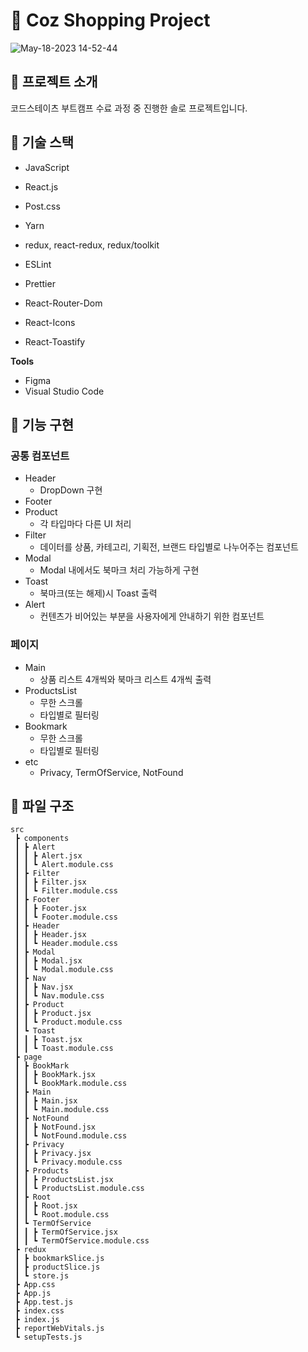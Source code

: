 # 🌊 Coz Shopping Project
![May-18-2023 14-52-44](https://github.com/dreamogu/example-github-action/assets/121333344/c7dae94c-5eae-4224-a9e4-6c4bf8f1f571)


## 🌊 프로젝트 소개
코드스테이츠 부트캠프 수료 과정 중 진행한 솔로 프로젝트입니다.

## 🌊 기술 스택

- JavaScript
- React.js 
- Post.css

- Yarn
- redux, react-redux, redux/toolkit
- ESLint
- Prettier
- React-Router-Dom
- React-Icons
- React-Toastify

**Tools**
- Figma
- Visual Studio Code

## 🌊 기능 구현
### 공통 컴포넌트
- Header
  - DropDown 구현
- Footer
- Product
  - 각 타입마다 다른 UI 처리
- Filter
   - 데이터를 상품, 카테고리, 기획전, 브랜드 타입별로 나누어주는 컴포넌트
- Modal
  - Modal 내에서도 북마크 처리 가능하게 구현
- Toast
  - 북마크(또는 해제)시 Toast 출력
- Alert
  - 컨텐츠가 비어있는 부분을 사용자에게 안내하기 위한 컴포넌트

### 페이지
- Main
  - 상품 리스트 4개씩와 북마크 리스트 4개씩 출력
- ProductsList
  -  무한 스크롤
  -  타입별로 필터링
- Bookmark
  - 무한 스크롤
  - 타입별로 필터링 
- etc
  - Privacy, TermOfService, NotFound


## 🌊 파일 구조

```
src
 ┣ components
 ┃ ┣ Alert
 ┃ ┃ ┣ Alert.jsx
 ┃ ┃ ┗ Alert.module.css
 ┃ ┣ Filter
 ┃ ┃ ┣ Filter.jsx
 ┃ ┃ ┗ Filter.module.css
 ┃ ┣ Footer
 ┃ ┃ ┣ Footer.jsx
 ┃ ┃ ┗ Footer.module.css
 ┃ ┣ Header
 ┃ ┃ ┣ Header.jsx
 ┃ ┃ ┗ Header.module.css
 ┃ ┣ Modal
 ┃ ┃ ┣ Modal.jsx
 ┃ ┃ ┗ Modal.module.css
 ┃ ┣ Nav
 ┃ ┃ ┣ Nav.jsx
 ┃ ┃ ┗ Nav.module.css
 ┃ ┣ Product
 ┃ ┃ ┣ Product.jsx
 ┃ ┃ ┗ Product.module.css
 ┃ ┗ Toast
 ┃ ┃ ┣ Toast.jsx
 ┃ ┃ ┗ Toast.module.css
 ┣ page
 ┃ ┣ BookMark
 ┃ ┃ ┣ BookMark.jsx
 ┃ ┃ ┗ BookMark.module.css
 ┃ ┣ Main
 ┃ ┃ ┣ Main.jsx
 ┃ ┃ ┗ Main.module.css
 ┃ ┣ NotFound
 ┃ ┃ ┣ NotFound.jsx
 ┃ ┃ ┗ NotFound.module.css
 ┃ ┣ Privacy
 ┃ ┃ ┣ Privacy.jsx
 ┃ ┃ ┗ Privacy.module.css
 ┃ ┣ Products
 ┃ ┃ ┣ ProductsList.jsx
 ┃ ┃ ┗ ProductsList.module.css
 ┃ ┣ Root
 ┃ ┃ ┣ Root.jsx
 ┃ ┃ ┗ Root.module.css
 ┃ ┗ TermOfService
 ┃ ┃ ┣ TermOfService.jsx
 ┃ ┃ ┗ TermOfService.module.css
 ┣ redux
 ┃ ┣ bookmarkSlice.js
 ┃ ┣ productSlice.js
 ┃ ┗ store.js
 ┣ App.css
 ┣ App.js
 ┣ App.test.js
 ┣ index.css
 ┣ index.js
 ┣ reportWebVitals.js
 ┗ setupTests.js
 ```
